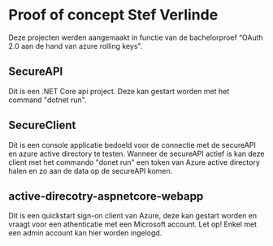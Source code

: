 # Proof of concept Stef Verlinde

Deze projecten werden aangemaakt in functie van de bachelorproef “OAuth 2.0 aan de hand van azure rolling keys”. 

## SecureAPI

Dit is een .NET Core api project. Deze kan gestart worden met het command "dotnet run".

## SecureClient

Dit is een console applicatie bedoeld voor de connectie met de secureAPI en azure active directory te testen. Wanneer de secureAPI actief is
kan deze client met het commando "donet run" een token van Azure active directory halen en zo aan de data op de secureAPI komen. 

## active-direcotry-aspnetcore-webapp

Dit is een quickstart sign-on client van Azure, deze kan gestart worden en vraagt voor een athenticatie met een Microsoft account. Let op!
Enkel met een admin account kan hier worden ingelogd.
